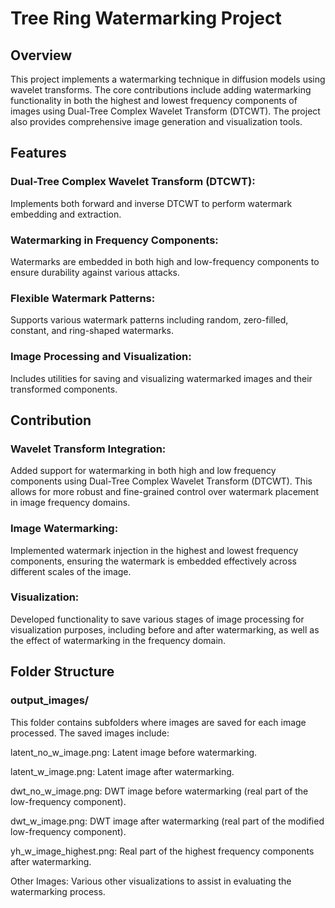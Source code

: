 # Tree Ring Watermarking Project
## Overview
This project implements a watermarking technique in diffusion models using wavelet transforms. The core contributions include adding watermarking functionality in both the highest and lowest frequency components of images using Dual-Tree Complex Wavelet Transform (DTCWT). The project also provides comprehensive image generation and visualization tools.

## Features
### Dual-Tree Complex Wavelet Transform (DTCWT): 
  Implements both forward and inverse DTCWT to perform watermark embedding and extraction.
### Watermarking in Frequency Components: 
Watermarks are embedded in both high and low-frequency components to ensure durability against various attacks.
### Flexible Watermark Patterns: 
Supports various watermark patterns including random, zero-filled, constant, and ring-shaped watermarks.
### Image Processing and Visualization: 
Includes utilities for saving and visualizing watermarked images and their transformed components.

## Contribution
### Wavelet Transform Integration: 
Added support for watermarking in both high and low frequency components using Dual-Tree Complex Wavelet Transform (DTCWT). This allows for more robust and fine-grained control over watermark placement in image frequency domains.
### Image Watermarking: 
Implemented watermark injection in the highest and lowest frequency components, ensuring the watermark is embedded effectively across different scales of the image.
### Visualization: 
Developed functionality to save various stages of image processing for visualization purposes, including before and after watermarking, as well as the effect of watermarking in the frequency domain.

## Folder Structure
### output_images/
This folder contains subfolders where images are saved for each image processed. The saved images include:

latent_no_w_image.png: Latent image before watermarking.

latent_w_image.png: Latent image after watermarking.

dwt_no_w_image.png: DWT image before watermarking (real part of the low-frequency component).

dwt_w_image.png: DWT image after watermarking (real part of the modified low-frequency component).

yh_w_image_highest.png: Real part of the highest frequency components after watermarking.

Other Images: Various other visualizations to assist in evaluating the watermarking process.


